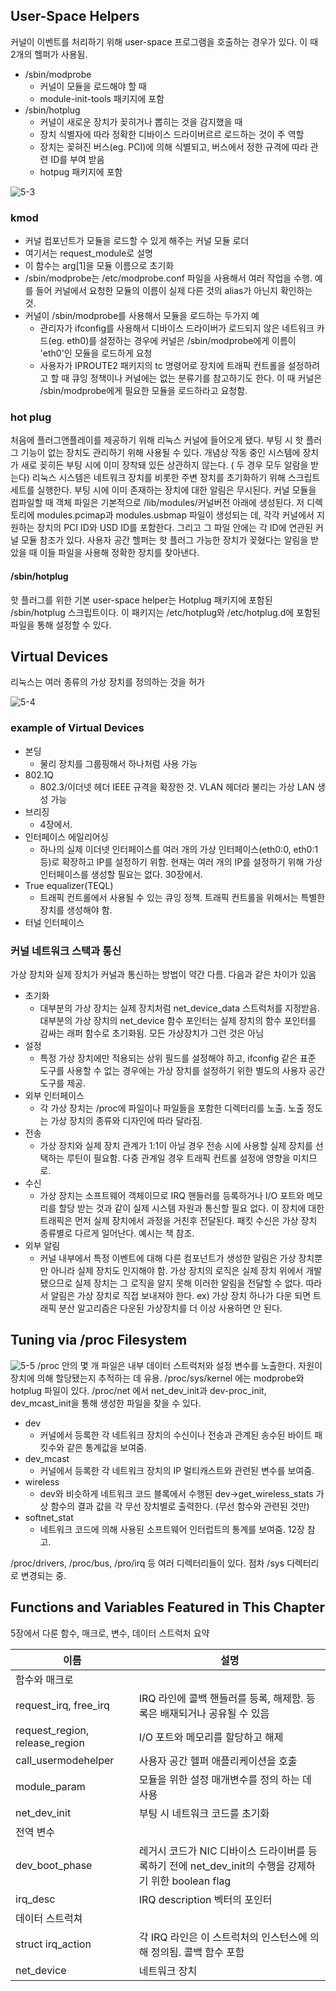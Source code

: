 
## User-Space Helpers
커널이 이벤트를 처리하기 위해 user-space 프로그램을 호출하는 경우가 있다. 이 때 2개의 헬퍼가 사용됨.
- /sbin/modprobe
  - 커널이 모듈을 로드해야 할 때
  -  module-init-tools 패키지에 포함
- /sbin/hotplug
  - 커널이 새로운 장치가 꽂히거나 뽑히는 것을 감지했을 때
  - 장치 식별자에 따라 정확한 디바이스 드라이버르르 로드하는 것이 주 역할
  - 장치는 꽂혀진 버스(eg. PCI)에 의해 식별되고, 버스에서 정한 규격에 따라 관련 ID를 부여 받음
  - hotpug 패키지에 포함

![5-3](../images/5-3.png)

### kmod
- 커널 컴포넌트가 모듈을 로드할 수 있게 해주는 커널 모듈 로더
- 여기서는 request_module로 설명
- 이 함수는 arg[1]을 모듈 이름으로 초기화
- /sbin/modprobe는 /etc/modprobe.conf 파일을 사용해서 여러 작업을 수행. 예를 들어 커널에서 요청한 모듈의 이름이 실제 다른 것의 alias가 아닌지 확인하는 것.
- 커널이 /sbin/modprobe를 사용해서 모듈을 로드하는 두가지 예
  - 관리자가 ifconfig를 사용해서 디바이스 드라이버가 로드되지 않은 네트워크 카드(eg. eth0)를 설정하는 경우에 커널은 /sbin/modprobe에게 이름이 'eth0'인 모듈을 로드하게 요청
  - 사용자가 IPROUTE2 패키지의 tc 명령어로 장치에 트래픽 컨트롤을 설정하려고 할 때 큐잉 정책이나 커널에는 없는 분류기를 참고하기도 한다. 이 때 커널은 /sbin/modprobe에게 필요한 모듈을 로드하라고 요청함.

### hot plug
처음에 플러그앤플레이를 제공하기 위해 리눅스 커널에 들어오게 됐다.
부팅 시 핫 플러그 기능이 없는 장치도 관리하기 위해 사용될 수 있다. 개념상 작동 중인 시스템에 장치가 새로 꽂히든 부팅 시에 이미 장착돼 있든 상관하지 않는다. ( 두 경우 모두 알람을 받는다)
리눅스 시스템은 네트워크 장치를 비롯한 주변 장치를 초기화하기 위해 스크립트 세트를 실행한다. 부팅 시에 이미 존재하는 장치에 대한 알림은 무시된다.
커널 모듈을 컴파일할 때 객체 파일은 기본적으로 /lib/modules/커널버전 아래에 생성된다. 저 디렉토리에 modules.pcimap과 modules.usbmap 파일이 생성되는 데, 각각 커널에서 지원하는 장치의 PCI ID와 USD ID를 포함한다. 그리고 그 파일 안에는 각 ID에 연관된 커널 모듈 참조가 있다. 사용자 공간 헬퍼는 핫 플러그 가능한 장치가 꽂혔다는 알림을 받았을 때 이들 파일을 사용해 정확한 장치를 찾아낸다.

#### /sbin/hotplug
핫 플러그를 위한 기본 user-space helper는 Hotplug 패키지에 포함된 /sbin/hotplug 스크립트이다. 이 패키지는 /etc/hotplug와 /etc/hotplug.d에 포함된 파일을 통해 설정할 수 있다. 

## Virtual Devices
리눅스는 여러 종류의 가상 장치를 정의하는 것을 허가

![5-4](../images/5-4.png)

### example of Virtual Devices
- 본딩
  - 물리 장치를 그룹핑해서 하나처럼 사용 가능
- 802.1Q
  - 802.3/이더넷 헤더 IEEE 규격을 확장한 것. VLAN 헤더라 불리는 가상 LAN 생성 가능
- 브리징
  - 4장에서.
- 인터페이스 에일리어싱
  - 하나의 실제 이더넷 인터페이스를 여러 개의 가상 인터페이스(eth0:0, eth0:1 등)로 확장하고 IP를 설정하기 위함. 현재는 여러 개의 IP를 설정하기 위해 가상 인터페이스를 생성할 필요는 없다. 30장에서.
- True equalizer(TEQL)
  - 트래픽 컨트롤에서 사용될 수 있는 큐잉 정책. 트래픽 컨트롤을 위해서는 특별한 장치를 생성해야 함.
- 터널 인터페이스

### 커널 네트워크 스택과 통신
가상 장치와 실제 장치가 커널과 통신하는 방법이 약간 다름. 다음과 같은 차이가 있음
- 초기화
  - 대부분의 가상 장치는 실제 장치처럼 net_device_data 스트럭처를 지정받음. 대부분의 가상 장치의 net_device 함수 포인터는 실제 장치의 함수 포인터를 감싸는 래퍼 함수로 초기화됨. 모든 가상장치가 그런 것은 아님
- 설정
  - 특정 가상 장치에만 적용되는 상위 필드를 설정해야 하고, ifconfig 같은 표준 도구를 사용할 수 없는 경우에는 가상 장치를 설정하기 위한 별도의 사용자 공간 도구를 제공.
- 외부 인터페이스
  - 각 가상 장치는 /proc에 파일이나 파일들을 포함한 디렉터리를 노출. 노출 정도는 가상 장치의 종류와 디자인에 따라 달라짐.
- 전송
  - 가상 장치와 실제 장치 관계가 1:1이 아닐 경우 전송 시에 사용할 실제 장치를 선택하는 루틴이 필요함. 다중 관계일 경우 트래픽 컨트롤 설정에 영향을 미치므로.
- 수신
  - 가상 장치는 소프트웨어 객체이므로 IRQ 핸들러를 등록하거나 I/O 포트와 메모리를 할당 받는 것과 같이 실제 시스템 자원과 통신할 필요 없다. 이 장치에 대한 트래픽은 먼저 실제 장치에서 과정을 거친후 전달된다. 패킷 수신은 가상 장치 종류별로 다르게 일어난다. 예시는 책 참조.
- 외부 알림
  - 커널 내부에서 특정 이벤트에 대해 다른 컴포넌트가 생성한 알림은 가상 장치뿐만 아니라 실제 장치도 인지해야 함. 가상 장치의 로직은 실제 장치 위에서 개발 됐으므로 실제 장치는 그 로직을 알지 못해 이러한 알림을 전달할 수 없다. 따라서 알림은 가상 장치로 직접 보내져야 한다. ex) 가상 장치 하나가 다운 되면 트래픽 분산 알고리즘은 다운된 가상장치를 더 이상 사용하면 안 된다.

## Tuning via /proc Filesystem
![5-5](../images/5-5.png)
/proc 안의 몇 개 파일은 내부 데이터 스트럭처와 설정 변수를 노출한다. 자원이 장치에 의해 할당됐는지 추적하는 데 유용. 
/proc/sys/kernel 에는 modprobe와 hotplug 파일이 있다.
/proc/net 에서 net_dev_init과 dev-proc_init, dev_mcast_init을 통해 생성한 파일을 찾을 수 있다.
- dev
  - 커널에서 등록한 각 네트워크 장치의 수신이나 전송과 관계된 송수된 바이트 패킷수와 같은 통계값을 보여줌.
- dev_mcast
  - 커널에서 등록한 각 네트워크 장치의 IP 멀티캐스트와 관련된 변수를 보여줌.
- wireless
  - dev와 비슷하게 네트워크 코드 블록에서 수행된 dev->get_wireless_stats 가상 함수의 결과 값을 각 무선 장치별로 출력한다. (무선 함수와 관련된 것만)
- softnet_stat
  - 네트워크 코드에 의해 사용된 소프트웨어 인터럽트의 통계를 보여줌. 12장 참고.

/proc/drivers, /proc/bus, /pro/irq 등 여러 디렉터리들이 있다. 점차 /sys 디렉터리로 변경되는 중.

## Functions and Variables Featured in This Chapter
5장에서 다룬 함수, 매크로, 변수, 데이터 스트럭처 요약

| 이름                            | 설명                                                                                                        
| ------------------------------ | ------------------------------------------------------- 
| 함수와 매크로
| request_irq, free_irq          | IRQ 라인에 콜백 핸들러를 등록, 해제함. 등록은 배재되거나 공유될 수 있음
| request_region, release_region | I/O 포트와 메모리를 할당하고 해제                
| call_usermodehelper            | 사용자 공간 헬퍼 애플리케이션을 호출                                                        
| module_param                   | 모듈을 위한 설정 매개변수를 정의 하는 데 사용                                          
| net_dev_init                   | 부팅 시 네트워크 코드를 초기화
| 전역 변수
| dev_boot_phase                 | 레거시 코드가 NIC 디바이스 드라이버를 등록하기 전에 net_dev_init의 수행을 강제하기 위한 boolean flag
| irq_desc                       | IRQ description 벡터의 포인터
| 데이터 스트럭쳐
| struct irq_action              | 각 IRQ 라인은 이 스트럭처의 인스턴스에 의해 정의됨. 콜백 함수 포함
| net_device                     | 네트워크 장치

